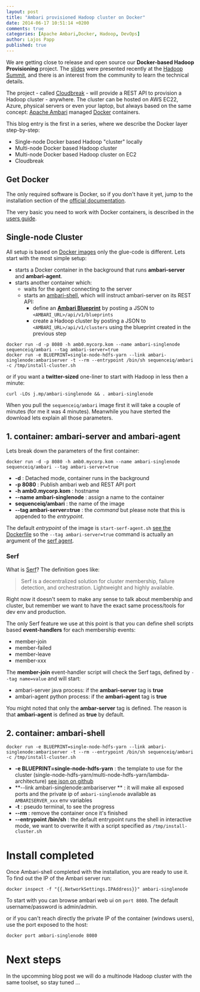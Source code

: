 ```yaml
---
layout: post
title: "Ambari provisioned Hadoop cluster on Docker"
date: 2014-06-17 10:51:14 +0200
comments: true
categories: [Apache Ambari,Docker, Hadoop, DevOps]
author: Lajos Papp
published: true
---
```


We are getting close to release and open source our **Docker-based Hadoop Provisioning** project.
The [slides](http://www.slideshare.net/JanosMatyas/docker-based-hadoop-provisioning)
were presented recently at the [Hadoop Summit](http://hadoopsummit.org/san-jose/), and
there is an interest from the community to learn the technical details.

The project - called [Cloudbreak](http://docs.cloudbreak.apiary.io/) - will provide a REST API to provision a Hadoop cluster - anywhere. The cluster can be hosted
on AWS EC22, Azure, physical servers or even your laptop, but always based on the same concept:
[Apache Ambari](http://ambari.apache.org/) managed [Docker](http://www.docker.com/)
containers.

This blog entry is the first in a series, where we describe the Docker layer step-by-step:

- Single-node Docker based Hadoop "cluster" locally
- Multi-node Docker based Hadoop cluster
- Multi-node Docker based Hadoop cluster on EC2
- Cloudbreak

## Get Docker

The only required software is Docker, so if you don't have it yet, jump to the
installation section of the [official documentation](https://docs.docker.com/installation/).

The very basic you need to work with Docker containers, is described in the
[users guide](https://docs.docker.com/userguide/dockerizing/).

## Single-node Cluster

All setup is based on [Docker images](https://hub.docker.com/u/sequenceiq/) only
the glue-code is different. Lets start with the most simple setup:

 - starts a Docker container in the background that runs **ambari-server** and **ambari-agent**.
 - starts another container which:
   - waits for the agent connecting to the server
   - starts an [ambari-shell](https://github.com/sequenceiq/ambari-shell), which will instruct ambari-server on its REST API:
     - define an **[Ambari Blueprint](https://cwiki.apache.org/confluence/display/AMBARI/Blueprints)** by posting a JSON to `<AMBARI_URL>/api/v1/blueprints`
     - create a Hadoop cluster by posting a JSON to `<AMBARI_URL>/api/v1/clusters` using the blueprint created in the previous step

```
docker run -d -p 8080 -h amb0.mycorp.kom --name ambari-singlenode sequenceiq/ambari --tag ambari-server=true
docker run -e BLUEPRINT=single-node-hdfs-yarn --link ambari-singlenode:ambariserver -t --rm --entrypoint /bin/sh sequenceiq/ambari -c /tmp/install-cluster.sh
```

or if you want a **twitter-sized** one-liner to start with Hadoop in less then a minute:

```
curl -LOs j.mp/ambari-singlenode && . ambari-singlenode
```

<!-- more -->

When you pull the `sequenceiq/ambari` image first it will take a couple of minutes (for me it was 4 minutes).
Meanwhile you have sterted the download lets explain all those parameters.

## 1. container: ambari-server and ambari-agent

Lets break down the parameters of the first container:
```
docker run -d -p 8080 -h amb0.mycorp.kom --name ambari-singlenode sequenceiq/ambari --tag ambari-server=true
```

- **-d** : Detached mode, container runs in the background
- **-p 8080** : Publish ambari web and REST API port
- **-h amb0.mycorp.kom** : hostname
- **--name ambari-singlenode** : assign a name to the container
- **sequenceiq/ambari** : the name of the image
- **--tag ambari-server=true** : the *command* but please note that this is appended to the *entrypoint*.

The default *entrypoint* of the image is `start-serf-agent.sh`
[see the Dockerfile](https://github.com/sequenceiq/docker-ambari/blob/master/ambari-server/Dockerfile#L24)
so the `--tag ambari-server=true` command is actually an argument of the [serf agent](http://www.serfdom.io/).

### Serf
What is [Serf](http://www.serfdom.io/)? The definition goes like:

> Serf is a decentralized solution for cluster membership, failure detection, and orchestration. Lightweight and highly available.

Right now it doesn't seem to make any sense to talk about membership and cluster, but remember we want to
have the exact same process/tools for dev env and production.

The only Serf feature we use at this point is that you can define shell scripts based **event-handlers** for
each membership events:

- member-join
- member-failed
- member-leave
- member-xxx

The **member-join** event-handler script will check the Serf tags, defined by `--tag name=value`
and will start:
 - ambari-server java process: if the **ambari-server** tag is **true**
 - ambari-agent python process: if the **ambari-agent** tag is **true**

You might noted that only the **ambar-server** tag is defined. The reason is that **ambari-agent** is defined as **true** by default.

## 2. container: ambari-shell

```
docker run -e BLUEPRINT=single-node-hdfs-yarn --link ambari-singlenode:ambariserver -t --rm --entrypoint /bin/sh sequenceiq/ambari -c /tmp/install-cluster.sh
```

- **-e BLUEPRINT=single-node-hdfs-yarn** : the template to use for the cluster (single-node-hdfs-yarn/multi-node-hdfs-yarn/lambda-architecture) [see json on github](https://github.com/sequenceiq/ambari-rest-client/tree/master/src/main/resources/blueprints)
- **--link ambari-singlenode:ambariserver ** :  it will make all exposed ports and the private ip of `ambari-singlenode` available as `AMBARISERVER_xxx` env variables
- **-t** : pseudo terminal, to see the progress
- **--rm** : remove the container once it's finished
- **--entrypoint /bin/sh** : the default entrypoint runs the shell in interactive mode, we want to overwrite it with a script specified as `/tmp/install-cluster.sh`

# Install completed

Once Ambari-shell completed with the installation, you are ready to use it.
To find out the IP of the Ambari server run:

```
docker inspect -f "{{.NetworkSettings.IPAddress}}" ambari-singlenode
```

To start with you can browse ambari web ui on `port 8080`. The default username/password is admin/admin.

or if you can't reach directly the private IP of the container (windows users), use the port exposed to the host:
```
docker port ambari-singlenode 8080
```

# Next steps

In the upcomming blog post we will do a multinode Hadoop cluster with the same toolset, so stay tuned ...
